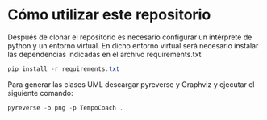 # Cómo utilizar este repositorio

Después de clonar el repositorio es necesario configurar un intérprete de python y un entorno virtual.
En dicho entorno virtual será necesario instalar las dependencias indicadas en 
el archivo requirements.txt
``` powershell
pip install -r requirements.txt
```

Para generar las clases UML descargar pyreverse y Graphviz y ejecutar el siguiente comando:
``` powershell
pyreverse -o png -p TempoCoach .
```